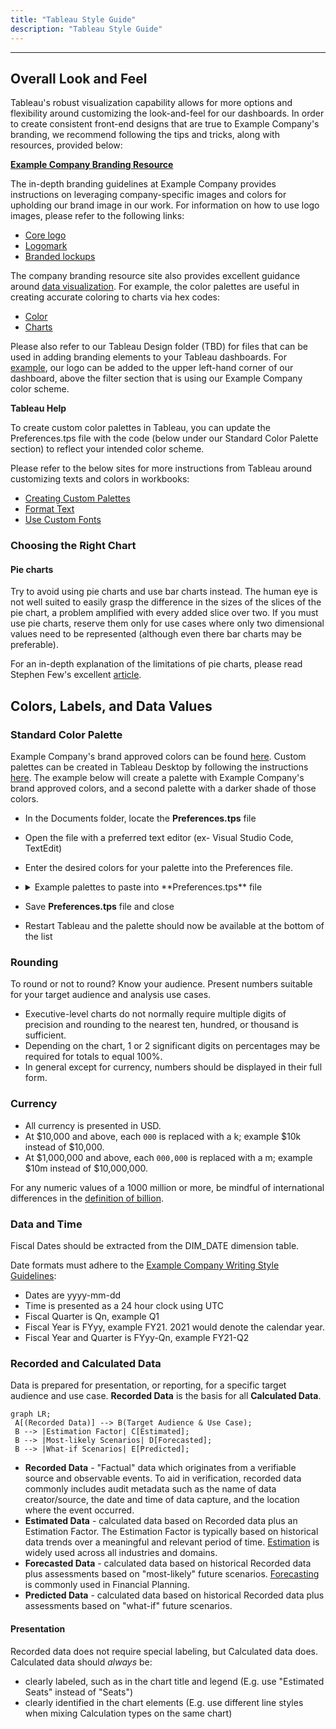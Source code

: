 ```yaml
---
title: "Tableau Style Guide"
description: "Tableau Style Guide"
---
```


---

## Overall Look and Feel

Tableau's robust visualization capability allows for more options and flexibility around customizing the look-and-feel for our dashboards. In order to create consistent front-end designs that are true to Example Company's branding, we recommend following the tips and tricks, along with resources, provided below:

**[Example Company Branding Resource](https://design.example_company.com/brand/overview/)**

The in-depth branding guidelines at Example Company provides instructions on leveraging company-specific images and colors for upholding our brand image in our work. For information on how to use logo images, please refer to the following links:

- [Core logo](https://design.example_company.com/brand-logo/core-logo/)
- [Logomark](https://design.example_company.com/brand-logo/logomark/)
- [Branded lockups](https://design.example_company.com/brand-logo/branded-lockups/)

The company branding resource site also provides excellent guidance around [data visualization](https://design.example_company.com/data-visualization/overview). For example, the color palettes are useful in creating accurate coloring to charts via hex codes:

- [Color](https://design.example_company.com/data-visualization/color)
- [Charts](https://design.example_company.com/data-visualization/charts)

Please also refer to our Tableau Design folder (TBD) for files that can be used in adding branding elements to your Tableau dashboards. For [example](https://drive.google.com/file/d/1N-6fCA8WTOmNLv3D2hr_zA4fhl4zBS8p/view?usp=sharing), our logo can be added to the upper left-hand corner of our dashboard, above the filter section that is using our Example Company color scheme.

**Tableau Help**

To create custom color palettes in Tableau, you can update the Preferences.tps file with the code (below under our Standard Color Palette section) to reflect your intended color scheme.

Please refer to the below sites for more instructions from Tableau around customizing texts and colors in workbooks:

- [Creating Custom Palettes](https://help.tableau.com/current/pro/desktop/en-us/formatting_create_custom_colors.htm)
- [Format Text](https://help.tableau.com/current/pro/desktop/en-us/formatting_fonts_beta.htm)
- [Use Custom Fonts](https://help.tableau.com/current/pro/desktop/en-us/formatting_create_custom_fonts.htm)

### Choosing the Right Chart

#### Pie charts

Try to avoid using pie charts and use bar charts instead. The human eye is not well suited to easily grasp the difference in the sizes of the slices of the pie chart, a problem amplified with every added slice over two. If you must use pie charts, reserve them only for use cases where only two dimensional values need to be represented (although even there bar charts may be preferable).

For an in-depth explanation of the limitations of pie charts, please read Stephen Few's excellent [article](https://www.perceptualedge.com/articles/visual_business_intelligence/save_the_pies_for_dessert.pdf).

## Colors, Labels, and Data Values

### Standard Color Palette

Example Company's brand approved colors can be found [here](https://design.example_company.com/data-visualization/color/). Custom palettes can be created in Tableau Desktop by following the instructions [here](https://help.tableau.com/current/pro/desktop/en-us/formatting_create_custom_colors.htm). The example below will create a palette with Example Company's brand approved colors, and a second palette with a darker shade of those colors.

- In the Documents folder, locate the **Preferences.tps** file
- Open the file with a preferred text editor (ex- Visual Studio Code, TextEdit)
- Enter the desired colors for your palette into the Preferences file.
- <details>
  <summary>Example palettes to paste into **Preferences.tps** file</summary>

  ```xml
  <?xml version='1.0'?>
  <workbook>
  <preferences>

  <color-palette name="Example Company Palette 1" type="regular">
  <color>#2078D0</color>
  <color>#2D9ED8</color>
  <color>#FCA326</color>
  <color>#FFCC02</color>
  <color>#1DA855</color>
  <color>#A989F5</color>
  <color>#6B4FBB</color>
  <color>#FC6D26</color>
  <color>#B7D5F4</color>
  <color>#E24329</color>
  <color>#7759C2</color>
  <color>#6FDAC9</color>
  <color>#ff9d73</color>
  <color>#AEA5D6</color>
  <color>#5829CB</color>
  <color>#54448A</color>
  <color>#F9980D</color>
  <color>#FF675F</color>
  <color>#CEB3EF</color>
  <color>#E38701</color>
  <color>#FB722D</color>
  <color>#4CEACC</color>
  <color>#FFD1BF</color>
  <color>#FFB9C9</color>
  <color>#D0C5E2</color>
  <color>#D1D0D3</color>
  <color>#BFBFBF</color>
  <color>#A2A1A6</color>
  <color>#74717A</color>
  <color>#45424D</color>
  </color-palette>

  <color-palette name="Example Company Palette 1 Darker" type="regular">
  <color>#075FB6</color>
  <color>#1485BF</color>
  <color>#E4890C</color>
  <color>#E6B200</color>
  <color>#048F3C</color>
  <color>#9070DC</color>
  <color>#5236A1</color>
  <color>#E3540E</color>
  <color>#E6B8A6</color>
  <color>#C82911</color>
  <color>#5F40A9</color>
  <color>#55C2B0</color>
  <color>#E68359</color>
  <color>#958CBD</color>
  <color>#E6A0B0</color>
  <color>#3A2B71</color>
  <color>#E07F00</color>
  <color>#E64D46</color>
  <color>#B59BD6</color>
  <color>#CB6F00</color>
  <color>#E25914</color>
  <color>#33D1B2</color>
  <color>#9EBCDB</color>
  <color>#3F0FB2</color>
  <color>#B7ACC9</color>
  <color>#B8B7BA</color>
  <color>#A6A6A6</color>
  <color>#89888C</color>
  <color>#5A5862</color>
  <color>#2B2934</color>
  </color-palette>

  <color-palette name="Example Company Oranges Purples Greys" type="regular">
  <color>#e24329</color>
  <color>#FCA326</color>
  <color>#fc6d26</color>
  <color>#7759c2</color>
  <color>#b693f0</color>
  <color>#54448A</color>
  <color>#B3B1B6</color>
  <color>#171321</color>
  <color>#45404B</color>
  </color-palette>

  <color-palette name="Transparent" type="regular">
  <color>#FFFFFF00</color>
  </color-palette>

  </preferences>
  </workbook>
  ```

  </details>
- Save **Preferences.tps** file and close
- Restart Tableau and the palette should now be available at the bottom of the list

### Rounding

To round or not to round? Know your audience. Present numbers suitable for your target audience and analysis use cases.

- Executive-level charts do not normally require multiple digits of precision and rounding to the nearest ten, hundred, or thousand is sufficient.
- Depending on the chart, 1 or 2 significant digits on percentages may be required for totals to equal 100%.
- In general except for currency, numbers should be displayed in their full form.

### Currency

- All currency is presented in USD.
- At $10,000 and above, each `000` is replaced with a k; example $10k instead of $10,000.
- At $1,000,000 and above, each `000,000` is replaced with a m; example $10m instead of $10,000,000.

For any numeric values of a 1000 million or more, be mindful of international differences in the [definition of billion](https://pages.ucsd.edu/~dkjordan/cgi-bin/moreabout.pl?tyimuh=bignum).

### Data and Time

Fiscal Dates should be extracted from the DIM_DATE dimension table.

Date formats must adhere to the [Example Company Writing Style Guidelines](/handbook/communication/#writing-style-guidelines):

- Dates are yyyy-mm-dd
- Time is presented as a 24 hour clock using UTC
- Fiscal Quarter is Qn, example Q1
- Fiscal Year is FYyy, example FY21. 2021 would denote the calendar year.
- Fiscal Year and Quarter is FYyy-Qn, example FY21-Q2

### Recorded and Calculated Data

Data is prepared for presentation, or reporting, for a specific target audience and use case. **Recorded Data** is the basis for all **Calculated Data**.

```mermaid
graph LR;
 A[(Recorded Data)] --> B(Target Audience & Use Case);
 B --> |Estimation Factor| C[Estimated];
 B --> |Most-likely Scenarios| D[Forecasted];
 B --> |What-if Scenarios| E[Predicted];
```

- **Recorded Data** - "Factual" data which originates from a verifiable source and observable events. To aid in verification, recorded data commonly includes audit metadata such as the name of data creator/source, the date and time of data capture, and the location where the event occurred.
- **Estimated Data** - calculated data based on Recorded data plus an Estimation Factor. The Estimation Factor is typically based on historical data trends over a meaningful and relevant period of time. [Estimation](https://en.wikipedia.org/wiki/Estimation) is widely used across all industries and domains.
- **Forecasted Data** - calculated data based on historical Recorded data plus assessments based on "most-likely" future scenarios. [Forecasting](https://en.wikipedia.org/wiki/Forecasting) is commonly used in Financial Planning.
- **Predicted Data** - calculated data based on historical Recorded data plus assessments based on "what-if" future scenarios.

#### Presentation

Recorded data does not require special labeling, but Calculated data does. Calculated data should *always* be:

- clearly labeled, such as in the chart title and legend (E.g. use "Estimated Seats" instead of "Seats")
- clearly identified in the chart elements (E.g. use different line styles when mixing Calculation types on the same chart)
